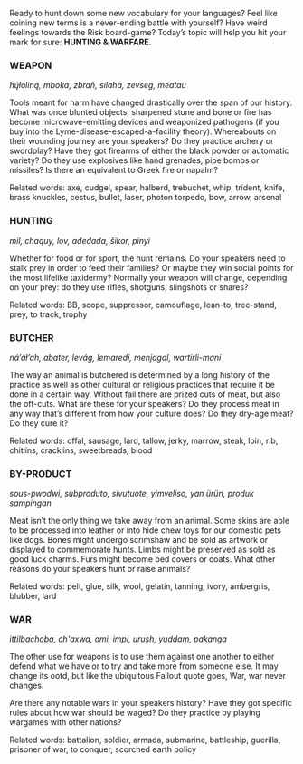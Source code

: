 Ready to hunt down some new vocabulary for your languages? Feel like coining new terms is a never-ending battle with yourself? Have weird feelings towards the Risk board-game? Today’s topic will help you hit your mark for sure: **HUNTING & WARFARE**.

### WEAPON

_hų́łoliną, mboka, zbraň, silaha, zevseg, meatau_

Tools meant for harm have changed drastically over the span of our history. What was once blunted objects, sharpened stone and bone or fire has become microwave-emitting devices and weaponized pathogens (if you buy into the Lyme-disease-escaped-a-facility theory). Whereabouts on their wounding journey are your speakers? Do they practice archery or swordplay? Have they got firearms of either the black powder or automatic variety? Do they use explosives like hand grenades, pipe bombs or missiles? Is there an equivalent to Greek fire or napalm?

Related words: axe, cudgel, spear, halberd, trebuchet, whip, trident, knife, brass knuckles, cestus, bullet, laser, photon torpedo, bow, arrow, arsenal

### HUNTING

_mil, chaquy, lov, adedada, šikor, pinyi_

Whether for food or for sport, the hunt remains. Do your speakers need to stalk prey in order to feed their families? Or maybe they win social points for the most lifelike taxidermy? Normally your weapon will change, depending on your prey: do they use rifles, shotguns, slingshots or snares?

Related words: BB, scope, suppressor, camouflage, lean-to, tree-stand, prey, to track, trophy

### BUTCHER

_náʼáłʼah, abater, levág, lemaredi, menjagal, wartirli-mani_

The way an animal is butchered is determined by a long history of the practice as well as other cultural or religious practices that require it be done in a certain way. Without fail there are prized cuts of meat, but also the off-cuts. What are these for your speakers? Do they process meat in any way that’s different from how your culture does? Do they dry-age meat? Do they cure it?

Related words: offal, sausage, lard, tallow, jerky, marrow, steak, loin, rib, chitlins, cracklins, sweetbreads, blood

### BY-PRODUCT

_sous-pwodwi, subproduto, sivutuote, yimveliso, yan ürün, produk sampingan_

Meat isn’t the only thing we take away from an animal. Some skins are able to be processed into leather or into hide chew toys for our domestic pets like dogs. Bones might undergo scrimshaw and be sold as artwork or displayed to commemorate hunts. Limbs might be preserved as sold as good luck charms. Furs might become bed covers or coats. What other reasons do your speakers hunt or raise animals?

Related words: pelt, glue, silk, wool, gelatin, tanning, ivory, ambergris, blubber, lard

### WAR

_ittilbachoba, ch'axwa, omi, impi, urush, yuddaṃ, pakanga_

The other use for weapons is to use them against one another to either defend what we have or to try and take more from someone else. It may change its ootd, but like the ubiquitous Fallout quote goes, War, war never changes.

Are there any notable wars in your speakers history? Have they got specific rules about how war should be waged? Do they practice by playing wargames with other nations?

Related words: battalion, soldier, armada, submarine, battleship, guerilla, prisoner of war, to conquer, scorched earth policy

